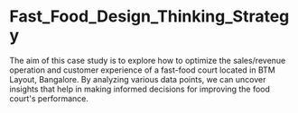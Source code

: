 # Fast_Food_Design_Thinking_Strategy
The aim of this case study is to explore how to optimize the sales/revenue operation and customer experience of a fast-food court located in BTM Layout, Bangalore. By analyzing various data points, we can uncover insights that help in making informed decisions for improving the food court's performance.
